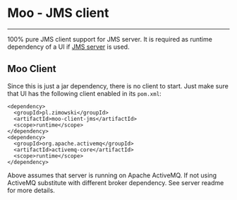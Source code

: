 # Moo - JMS client
---------------------
100% pure JMS client support for JMS server. It is required as runtime 
dependency of a UI if [JMS server](../moo-server-jms/readme.md) is used.

## Moo Client

Since this is just a jar dependency, there is no client to start. Just 
make sure that UI has the following client enabled in its `pom.xml`:
```
<dependency>
  <groupId>pl.zimowski</groupId>
  <artifactId>moo-client-jms</artifactId>
  <scope>runtime</scope>
</dependency>
<dependency>
  <groupId>org.apache.activemq</groupId>
  <artifactId>activemq-core</artifactId>
  <scope>runtime</scope>
</dependency>
```
Above assumes that server is running on Apache ActiveMQ. If not using ActiveMQ 
substitute with different broker dependency. See server readme for more details.